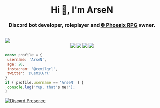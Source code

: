  <h1 align="center">Hi 👋, I'm ArseN</h1>
<h3 align="center">Discord bot developer, roleplayer and <a href="https://linktr.ee/phoenixrpg" rel="nofollow">❆ Phoenix RPG</a> owner.</h3>
<br>
<img src="https://media.discordapp.net/attachments/1009347936058081301/1131317217640841266/0171865ee0c07ba1fcc1297aef3a3b9c_1.jpg?width=1083&height=606">
<br>
<div align="center">
  <img src="https://img.shields.io/badge/-HTML-F06529?style=for-the-badge&logo=html5&logoColor=F06529&labelColor=000000">
  <img src="https://img.shields.io/badge/-CSS-2965F1?style=for-the-badge&logo=css3&logoColor=2965F1&labelColor=000000">
  <img src="https://img.shields.io/badge/-Javascript-F0DB4F?style=for-the-badge&logo=javascript&logoColor=F0DB4F&labelColor=000000">
  <img src="https://img.shields.io/badge/-Python-2965F1?style=for-the-badge&logo=python&logoColor=2965F1&labelColor=000000">
</div>

 ```javascript
const profile = {
  username: 'ArseN',
  age: 20,
  instagram: '@cemilgrl',
  twitter: '@CemilGrl'
}
if ( profile.username == 'ArseN' ) {
  console.log('Yup, that's me!');
}
```

[![Discord Presence](https://lanyard.cnrad.dev/api/378974293507440640)](https://discord.com/users/378974293507440640)
